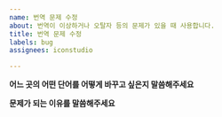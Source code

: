 ```yaml
---
name: 번역 문제 수정
about: 번역이 이상하거나 오탈자 등의 문제가 있을 때 사용합니다.
title: 번역 문제 수정
labels: bug
assignees: iconstudio

---
```


**어느 곳의 어떤 단어를 어떻게 바꾸고 싶은지 말씀해주세요**

**문제가 되는 이유를 말씀해주세요**
